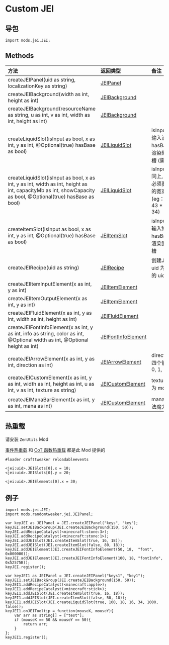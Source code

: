 # Custom JEI

## 导包

```zenscript
import mods.jei.JEI;
```

## Methods

| 方法 | 返回类型 | 备注 |
| :----------------------- | :----------------------- | :----------------------- |
| createJEIPanel(uid as string, localizationKey as string) | [JEIPanel](JEIOther/JEIPanel.md)|  |
| createJEIBackground(width as int, height as int) | [JEIBackground](JEIOther/JEIBackground.md) |  |
| createJEIBackground(resourceName as string, u as int, v as int, width as int, height as int) | [JEIBackground](JEIOther/JEIBackground.md) |  |
| createLiquidSlot(isInput as bool, x as int, y as int, @Optional(true) hasBase as bool) | [JEILiquidSlot](JEISlot/JEILiquidSlot.md) | isInput 为是否是输入流体, hasBase 为是否渲染默认的流体槽 (需对比宽高) |
| createLiquidSlot(isInput as bool, x as int, y as int, width as int, height as int, capacityMb as int, showCapacity as bool, @Optional(true) hasBase as bool) | [JEILiquidSlot](JEISlot/JEILiquidSlot.md) | isInput/hasBase 同上, 但流体槽必须要根据固定的宽高创建 (eg：16 * 16, 43 * 16, 16 * 34) |
| createItemSlot(isInput as bool, x as int, y as int, @Optional(true) hasBase as bool) | [JEIItemSlot](JEISlot/JEIItemSlot.md) | isInput 为是否是输入物品, hasBase 为是否渲染固定的物品槽 |
| createJEIRecipe(uid as string) | [JEIRecipe](JEIOther/JEIRecipe.md) | 创建JEI的配方, uid 为定义 JEI 的 uid |
| createJEIItemInputElement(x as int, y as int) | [JEIItemElement](JEIElement/JEIItemElement.md) |  |
| createJEIItemOutputElement(x as int, y as int) | [JEIItemElement](JEIElement/JEIItemElement.md) |  |
| createJEIFluidElement(x as int, y as int, width as int, height as int) | [JEIFluidElement](JEIElement/JEIFluidElement.md) |  |
| createJEIFontInfoElement(x as int, y as int, info as string, color as int, @Optional width as int, @Optional height as int) | [JEIFontInfoElement](JEIElement/JEIFontInfoElement.md) |  |
| createJEIArrowElement(x as int, y as int, direction as int) | [JEIArrowElement](JEIElement/JEIArrowElement.md) | direction 参数为四个箭头, 可填 0, 1, 2, 3 |
| createJEICustomElement(x as int, y as int, width as int, height as int, u as int, v as int, texture as string) | [JEICustomElement](JEIElement/JEICustomElement.md) | texture 的格式为 modid:path |
| createJEIManaBarElement(x as int, y as int, mana as int) | [JEICustomElement](JEIElement/JEIManaBarElement.md) | mana 为植物魔法魔力值 |
## 热重载

请安装 `ZenUtils` Mod

[事件热重载](https://github.com/friendlyhj/ZenUtils/wiki/ReloadEvents)
和 [CoT 函数热重载](https://github.com/friendlyhj/ZenUtils/wiki/LateSetCoTFunction) 都是此 Mod 提供的

```zenscript
#loader crafttweaker reloadableevents

<jei:uid>.JEISlots[0].x = 10;
<jei:uid>.JEISlots[0].y = 20;

<jei:uid>.JEIElements[0].x = 30;
```

## 例子

```zenscript
import mods.jei.JEI;
import mods.randomtweaker.jei.JEIPanel;

var keyJEI as JEIPanel = JEI.createJEIPanel("keys", "key");
keyJEI.setJEIBackGroup(JEI.createJEIBackground(150, 50));
keyJEI.addRecipeCatalyst(<minecraft:stone:3>);
keyJEI.addRecipeCatalyst(<minecraft:stone:1>);
keyJEI.addJEISlot(JEI.createItemSlot(true, 16, 18));
keyJEI.addJEISlot(JEI.createItemSlot(false, 80, 18));
keyJEI.addJEIElement(JEI.createJEIFontInfoElement(50, 18,  "font", 0x000000));
keyJEI.addJEIElement(JEI.createJEIFontInfoElement(100, 18, "fontInfo", 0x52575B));
keyJEI.register();

var keyJEI1 as JEIPanel = JEI.createJEIPanel("keys1", "key1");
keyJEI1.setJEIBackGroup(JEI.createJEIBackground(150, 50));
keyJEI1.addRecipeCatalyst(<minecraft:apple>);
keyJEI1.addRecipeCatalyst(<minecraft:stick>);
keyJEI1.addJEISlot(JEI.createItemSlot(true, 16, 18));
keyJEI1.addJEISlot(JEI.createItemSlot(false, 50, 18));
keyJEI1.addJEISlot(JEI.createLiquidSlot(true, 100, 18, 16, 34, 1000, false));
keyJEI1.onJEITooltip = function(mouseX, mouseY){
    var arr as string[] = ["test"];
    if (mouseX == 50 && mouseY == 50){
        return arr;
    }
};
keyJEI1.register();
```
